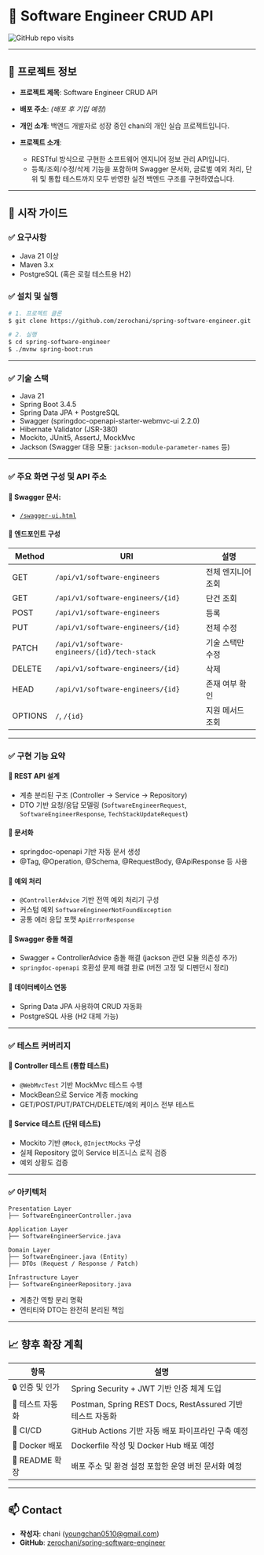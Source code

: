 # 📘 Software Engineer CRUD API


![GitHub repo visits](https://visitor-badge.laobi.icu/badge?page_id=zerochani.spring-software-engineer)

---

## 📝 프로젝트 정보

* **프로젝트 제목**: Software Engineer CRUD API
* **배포 주소**: *(배포 후 기입 예정)*
* **개인 소개**: 백엔드 개발자로 성장 중인 chani의 개인 실습 프로젝트입니다.
* **프로젝트 소개**:

    * RESTful 방식으로 구현한 소프트웨어 엔지니어 정보 관리 API입니다.
    * 등록/조회/수정/삭제 기능을 포함하며 Swagger 문서화, 글로벌 예외 처리, 단위 및 통합 테스트까지 모두 반영한 실전 백엔드 구조를 구현하였습니다.

---

## 🚀 시작 가이드

### ✅ 요구사항

* Java 21 이상
* Maven 3.x
* PostgreSQL (혹은 로컬 테스트용 H2)

### ✅ 설치 및 실행

```bash
# 1. 프로젝트 클론
$ git clone https://github.com/zerochani/spring-software-engineer.git

# 2. 실행
$ cd spring-software-engineer
$ ./mvnw spring-boot:run
```

---

### ✅ 기술 스택

* Java 21
* Spring Boot 3.4.5
* Spring Data JPA + PostgreSQL
* Swagger (springdoc-openapi-starter-webmvc-ui 2.2.0)
* Hibernate Validator (JSR-380)
* Mockito, JUnit5, AssertJ, MockMvc
* Jackson (Swagger 대응 모듈: `jackson-module-parameter-names` 등)

---

### ✅ 주요 화면 구성 및 API 주소

#### 📍 Swagger 문서:

* [`/swagger-ui.html`](http://localhost:8080/swagger-ui.html)

#### 📍 엔드포인트 구성

| Method  | URI                                          | 설명         |
| ------- | -------------------------------------------- | ---------- |
| GET     | `/api/v1/software-engineers`                 | 전체 엔지니어 조회 |
| GET     | `/api/v1/software-engineers/{id}`            | 단건 조회      |
| POST    | `/api/v1/software-engineers`                 | 등록         |
| PUT     | `/api/v1/software-engineers/{id}`            | 전체 수정      |
| PATCH   | `/api/v1/software-engineers/{id}/tech-stack` | 기술 스택만 수정  |
| DELETE  | `/api/v1/software-engineers/{id}`            | 삭제         |
| HEAD    | `/api/v1/software-engineers/{id}`            | 존재 여부 확인   |
| OPTIONS | `/`, `/{id}`                                 | 지원 메서드 조회  |

---

### ✅ 구현 기능 요약

#### 🔸 REST API 설계

* 계층 분리된 구조 (Controller → Service → Repository)
* DTO 기반 요청/응답 모델링 (`SoftwareEngineerRequest`, `SoftwareEngineerResponse`, `TechStackUpdateRequest`)

#### 🔸 문서화

* springdoc-openapi 기반 자동 문서 생성
* @Tag, @Operation, @Schema, @RequestBody, @ApiResponse 등 사용

#### 🔸 예외 처리

* `@ControllerAdvice` 기반 전역 예외 처리기 구성
* 커스텀 예외 `SoftwareEngineerNotFoundException`
* 공통 에러 응답 포맷 `ApiErrorResponse`

#### 🔸 Swagger 충돌 해결

* Swagger + ControllerAdvice 충돌 해결 (jackson 관련 모듈 의존성 추가)
* `springdoc-openapi` 호환성 문제 해결 완료 (버전 고정 및 디펜던시 정리)

#### 🔸 데이터베이스 연동

* Spring Data JPA 사용하여 CRUD 자동화
* PostgreSQL 사용 (H2 대체 가능)

---

### ✅ 테스트 커버리지

#### 📌 Controller 테스트 (통합 테스트)

* `@WebMvcTest` 기반 MockMvc 테스트 수행
* MockBean으로 Service 계층 mocking
* GET/POST/PUT/PATCH/DELETE/예외 케이스 전부 테스트

#### 📌 Service 테스트 (단위 테스트)

* Mockito 기반 `@Mock`, `@InjectMocks` 구성
* 실제 Repository 없이 Service 비즈니스 로직 검증
* 예외 상황도 검증

---

### ✅ 아키텍처

```plaintext
Presentation Layer
├── SoftwareEngineerController.java

Application Layer
├── SoftwareEngineerService.java

Domain Layer
├── SoftwareEngineer.java (Entity)
├── DTOs (Request / Response / Patch)

Infrastructure Layer
├── SoftwareEngineerRepository.java
```

* 계층간 역할 분리 명확
* 엔티티와 DTO는 완전히 분리된 책임

---

## 📈 향후 확장 계획

| 항목           | 설명                                                |
| ------------ | ------------------------------------------------- |
| 🔒 인증 및 인가   | Spring Security + JWT 기반 인증 체계 도입                 |
| 🔄 테스트 자동화   | Postman, Spring REST Docs, RestAssured 기반 테스트 자동화 |
| 🚀 CI/CD     | GitHub Actions 기반 자동 배포 파이프라인 구축 예정               |
| 🐳 Docker 배포 | Dockerfile 작성 및 Docker Hub 배포 예정                  |
| 📃 README 확장 | 배포 주소 및 환경 설정 포함한 운영 버전 문서화 예정                    |

---

## 📫 Contact

* **작성자**: chani ([youngchan0510@gmail.com](mailto:youngchan0510@gmail.com))
* **GitHub**: [zerochani/spring-software-engineer](https://github.com/zerochani/spring-software-engineer)
